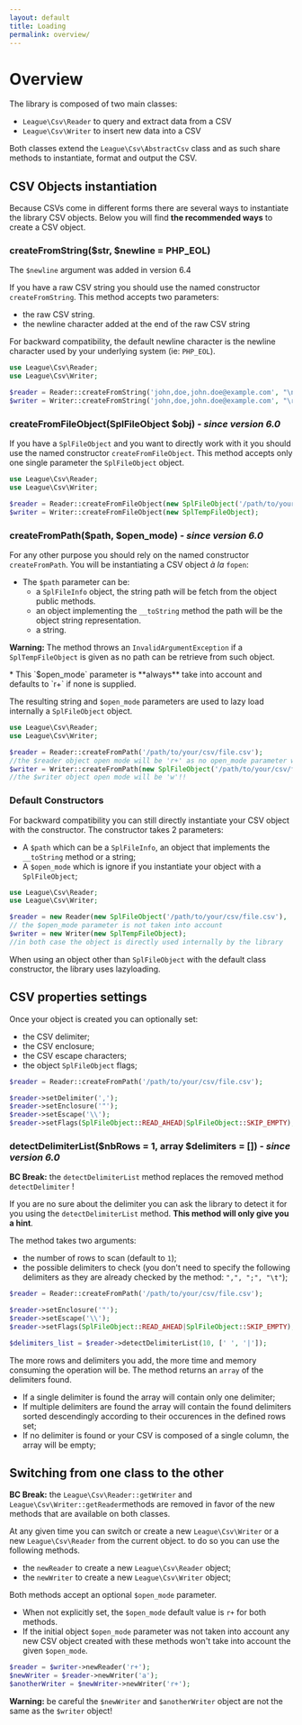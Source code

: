 ```yaml
---
layout: default
title: Loading
permalink: overview/
---
```


# Overview

The library is composed of two main classes:

* `League\Csv\Reader` to query and extract data from a CSV
* `League\Csv\Writer` to insert new data into a CSV

Both classes extend the `League\Csv\AbstractCsv` class and as such share methods to instantiate, format and output the CSV.

<h2 id="instantiation">CSV Objects instantiation</h2>

Because CSVs come in different forms there are several ways to instantiate the library CSV objects.
Below you will find **the recommended ways** to create a CSV object.

### createFromString($str, $newline = PHP_EOL)

<p class="message-notice">The <code>$newline</code> argument was added in version 6.4</p>

If you have a raw CSV string you should use the named constructor `createFromString`. This method accepts two parameters:

- the raw CSV string.
- the newline character added at the end of the raw CSV string

For backward compatibility, the default newline character is the newline character used by your underlying system (ie: `PHP_EOL`).

~~~php
use League\Csv\Reader;
use League\Csv\Writer;

$reader = Reader::createFromString('john,doe,john.doe@example.com', "\n");
$writer = Writer::createFromString('john,doe,john.doe@example.com', "\r\n");

~~~

### createFromFileObject(SplFileObject $obj) *- since version 6.0*

If you have a `SplFileObject` and you want to directly work with it you should use the named constructor `createFromFileObject`. This method accepts only one single parameter the `SplFileObject` object.

~~~php
use League\Csv\Reader;
use League\Csv\Writer;

$reader = Reader::createFromFileObject(new SplFileObject('/path/to/your/csv/file.csv'));
$writer = Writer::createFromFileObject(new SplTempFileObject);

~~~

### createFromPath($path, $open_mode) *- since version 6.0*

For any other purpose you should rely on the named constructor `createFromPath`. You will be instantiating a CSV object *à la* `fopen`:

* The `$path` parameter can be:
    * a `SplFileInfo` object, the string path will be fetch from the object public methods. 
    * an object implementing the `__toString` method the path will be the object string representation.
    * a string.

<p class="message-warning"><strong>Warning:</strong> The method throws an <code>InvalidArgumentException</code> if a <code>SplTempFileObject</code> is given as no path can be retrieve from such object.</p>
* This `$open_mode` parameter is **always** take into account and defaults to `r+` if none is supplied. 

The resulting string and `$open_mode` parameters are used to lazy load internally a `SplFileObject` object.

~~~php
use League\Csv\Reader;
use League\Csv\Writer;

$reader = Reader::createFromPath('/path/to/your/csv/file.csv');
//the $reader object open mode will be 'r+' as no open_mode parameter was given !!
$writer = Writer::createFromPath(new SplFileObject('/path/to/your/csv/file.csv', 'a+'), 'w');
//the $writer object open mode will be 'w'!!
~~~

### Default Constructors

For backward compatibility you can still directly instantiate your CSV object with the constructor. The constructor takes 2 parameters:

* A `$path` which can be a `SplFileInfo`, an object that implements the `__toString` method or a string;
* A `$open_mode` which is ignore if you instantiate your object with a `SplFileObject`;

~~~php
use League\Csv\Reader;
use League\Csv\Writer;

$reader = new Reader(new SplFileObject('/path/to/your/csv/file.csv'), 'wb'); 
// the $open_mode parameter is not taken into account
$writer = new Writer(new SplTempFileObject);
//in both case the object is directly used internally by the library

~~~

When using an object other than `SplFileObject` with the default class constructor, the library uses lazyloading.

## CSV properties settings

Once your object is created you can optionally set:

* the CSV delimiter;
* the CSV enclosure;
* the CSV escape characters;
* the object `SplFileObject` flags;

~~~php
$reader = Reader::createFromPath('/path/to/your/csv/file.csv');

$reader->setDelimiter(',');
$reader->setEnclosure('"');
$reader->setEscape('\\');
$reader->setFlags(SplFileObject::READ_AHEAD|SplFileObject::SKIP_EMPTY);
~~~

### detectDelimiterList($nbRows = 1, array $delimiters = []) *- since version 6.0*

<p class="message-warning"><strong>BC Break:</strong> the <code>detectDelimiterList</code> method replaces the removed method <code>detectDelimiter</code> !</p>

If you are no sure about the delimiter you can ask the library to detect it for you using the `detectDelimiterList` method. **This method will only give you a hint**. 

The method takes two arguments:

* the number of rows to scan (default to `1`);
* the possible delimiters to check (you don't need to specify the following delimiters as they are already checked by the method: `",", ";", "\t"`);

~~~php
$reader = Reader::createFromPath('/path/to/your/csv/file.csv');

$reader->setEnclosure('"');
$reader->setEscape('\\');
$reader->setFlags(SplFileObject::READ_AHEAD|SplFileObject::SKIP_EMPTY);

$delimiters_list = $reader->detectDelimiterList(10, [' ', '|']);
~~~

The more rows and delimiters you add, the more time and memory consuming the operation will be. The method returns an `array` of the delimiters found.

* If a single delimiter is found the array will contain only one delimiter;
* If multiple delimiters are found the array will contain the found delimiters sorted descendingly according to their occurences in the defined rows set;
* If no delimiter is found or your CSV is composed of a single column, the array will be empty;

## Switching from one class to the other

<p class="message-warning"><strong>BC Break:</strong> the <code>League\Csv\Reader::getWriter</code> and <code>League\Csv\Writer::getReader</code>methods are removed in favor of the new methods that are available on both classes.</p>

At any given time you can switch or create a new `League\Csv\Writer` or a new `League\Csv\Reader` from the current object. to do so you can use the following methods.

* the `newReader` to create a new `League\Csv\Reader` object;
* the `newWriter` to create a new `League\Csv\Writer` object;

Both methods accept an optional `$open_mode` parameter.

* When not explicitly set, the `$open_mode` default value is `r+` for both methods.
* If the initial object `$open_mode` parameter was not taken into account any new CSV object created with these methods won't take into account the given `$open_mode`.

~~~php
$reader = $writer->newReader('r+');
$newWriter = $reader->newWriter('a'); 
$anotherWriter = $newWriter->newWriter('r+'); 
~~~



<p class="message-warning"><strong>Warning:</strong> be careful the <code>$newWriter</code> and <code>$anotherWriter</code> object are not the same as the <code>$writer</code> object!</p>
